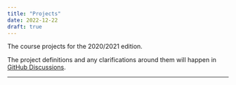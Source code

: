 ```yaml
---
title: "Projects"
date: 2022-12-22
draft: true
---
```


The course projects for the 2020/2021 edition.

<!--more-->

The project definitions and any clarifications around them will happen in
[GitHub Discussions](https://github.com/SofiaCPP/IPL/discussions/categories/projects).

---
